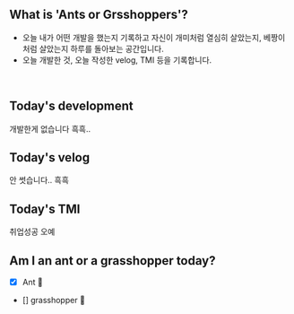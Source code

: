 ## What is 'Ants or Grsshoppers'?

- 오늘 내가 어떤 개발을 했는지 기록하고 자신이 개미처럼 열심히 살았는지, 베짱이처럼 살았는지 하루를 돌아보는 공간입니다.
- 오늘 개발한 것, 오늘 작성한 velog, TMI 등을 기록합니다.

<br>

## Today's development

개발한게 없습니다 흑흑.. 

## Today's velog

안 썻습니다.. 흑흑

## Today's TMI

취업성공 오예 

## Am I an ant or a grasshopper today?

- [x] Ant 🐜
- [] grasshopper 🦗